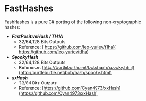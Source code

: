 # FastHashes

FashHashes is a pure C# porting of the following non-cryptographic hashes:

 - *__FastPositiveHash / TH1A__*
   - 32/64/128 Bits Outputs
   - Reference: [ https://github.com/leo-yuriev/t1ha]( https://github.com/leo-yuriev/t1ha)
 - *__SpookyHash__*
   - 32/64/128 Bits Outputs
   - Reference: [http://burtleburtle.net/bob/hash/spooky.html](http://burtleburtle.net/bob/hash/spooky.html)
 - *__xxHash__*
   - 32/64 Bits Outputs
   - Reference: [https://github.com/Cyan4973/xxHash](https://github.com/Cyan4973/xxHash)
